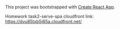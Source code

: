 This project was bootstrapped with [Create React App](https://github.com/facebook/create-react-app).

Homework task2-serve-spa
cloudfront link: https://dvu85txb5j65a.cloudfront.net/